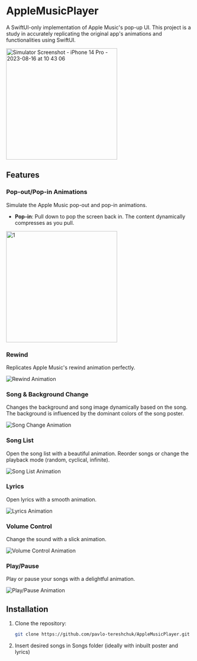 # AppleMusicPlayer

A SwiftUI-only implementation of Apple Music's pop-up UI. This project is a study in accurately replicating the original app's animations and functionalities using SwiftUI.

<img src="https://github.com/pavlo-tereshchuk/AppleMusicPlayer/assets/16036695/2b1c284e-1bdc-4a41-ab76-762c0760ea86" alt="Simulator Screenshot - iPhone 14 Pro - 2023-08-16 at 10 43 06" width="300" />

## Features

### Pop-out/Pop-in Animations
Simulate the Apple Music pop-out and pop-in animations.
- **Pop-in**: Pull down to pop the screen back in. The content dynamically compresses as you pull.
  
<img src= "https://github.com/pavlo-tereshchuk/AppleMusicPlayer/assets/16036695/0c92bb42-c3fd-4981-a36c-0e86d158166c" alt="1" width="300" />

### Rewind
Replicates Apple Music's rewind animation perfectly.
  
![Rewind Animation](./path_to_rewind_gif.gif)

### Song & Background Change
Changes the background and song image dynamically based on the song. The background is influenced by the dominant colors of the song poster.
  
![Song Change Animation](./path_to_song_change_gif.gif)

### Song List
Open the song list with a beautiful animation. Reorder songs or change the playback mode (random, cyclical, infinite).
  
![Song List Animation](./path_to_song_list_gif.gif)

### Lyrics
Open lyrics with a smooth animation.
  
![Lyrics Animation](./path_to_lyrics_gif.gif)

### Volume Control
Change the sound with a slick animation.
  
![Volume Control Animation](./path_to_volume_gif.gif)

### Play/Pause
Play or pause your songs with a delightful animation.
  
![Play/Pause Animation](./path_to_play_pause_gif.gif)

## Installation

1. Clone the repository:
   ```bash
   git clone https://github.com/pavlo-tereshchuk/AppleMusicPlayer.git
   ```
2. Insert desired songs in Songs folder (ideally with inbuilt poster and lyrics)
